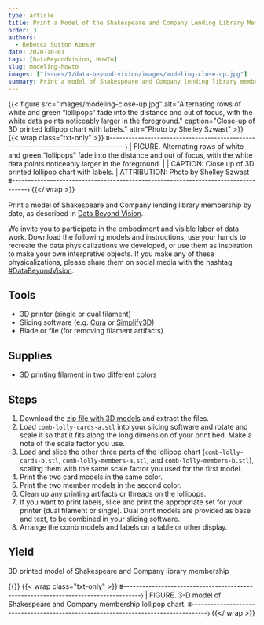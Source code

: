 ```yaml
---
type: article
title: Print a Model of the Shakespeare and Company Lending Library Membership
order: 3
authors:
  - Rebecca Sutton Koeser
date: 2020-10-01
tags: [DataBeyondVision, HowTo]
slug: modeling-howto
images: ["issues/1/data-beyond-vision/images/modeling-close-up.jpg"]
summary: Print a model of Shakespeare and Company lending library membership by date, as described in "Data Beyond Vision"
---
```


{{< figure src="images/modeling-close-up.jpg" alt="Alternating rows of white and green “lollipops” fade into the distance and out of focus, with the white data points noticeably larger in the foreground." caption="Close-up of 3D printed lollipop chart with labels." attr="Photo by Shelley Szwast" >}}
{{< wrap class="txt-only" >}}
⩩-----------------------------------------------------------------------------------⟩
| FIGURE. Alternating rows of white and green “lollipops” fade into the distance and out of focus, with the white data points noticeably larger in the foreground.
|
| CAPTION: Close up of 3D printed lollipop chart with labels.
| ATTRIBUTION: Photo by Shelley Szwast
⩩-----------------------------------------------------------------------------------⟩
{{</ wrap >}}

Print a model of Shakespeare and Company lending library membership by date, as described in [Data Beyond Vision](https://startwords.cdh.princeton.edu/issues/1/data-beyond-vision).

We invite you to participate in the embodiment and visible labor of data work. Download the following models and instructions, use your hands to recreate the data physicalizations we developed, or use them as inspiration to make your own interpretive objects. If you make any of these physicalizations, please share them on social media with the hashtag [#DataBeyondVision](https://twitter.com/search?q=(%23DataBeyondVision)).

## Tools
- 3D printer (single or dual filament)
- Slicing software (e.g. [Cura](https://ultimaker.com/software/ultimaker-cura) or [Simplify3D](https://www.simplify3d.com/))
- Blade or file (for removing filament artifacts)
## Supplies
- 3D printing filament in two different colors
## Steps
1. Download the [zip file with 3D models](DataBeyondVision-lollipop-members-3Dprint.zip) and extract the files.
2. Load `comb-lolly-cards-a.stl` into your slicing software and rotate and scale it so that it fits along the long dimension of your print bed. Make a note of the scale factor you use.
3. Load and slice the other three parts of the lollipop chart (`comb-lolly-cards-b.stl`, `comb-lolly-members-a.stl`, and `comb-lolly-members-b.stl`), scaling them with the same scale factor you used for the first model.
4. Print the two card models in the same color.
5. Print the two member models in the second color.
6. Clean up any printing artifacts or threads on the lollipops.
7. If you want to print labels, slice and print the appropriate set for your printer (dual filament or single). Dual print models are provided as base and text, to be combined in your slicing software.
8. Arrange the comb models and labels on a table or other display.

## Yield

3D printed model of Shakespeare and Company library membership

{{<sketchfab id="89985d66f7244d87b7edbe5fd6266f0d" alt="3-D model of Shakespeare and Company membership lollipop chart." pdf-img="images/modeling-3d-alt.jpg" pdf-alt="3D printed object and accompanying 3D printed labels laid out on a table; this side view shows labels for the years, 1919–1942.">}}
{{< wrap class="txt-only" >}}
⩩-----------------------------------------------------------------------------------⟩
| FIGURE. 3-D model of Shakespeare and Company membership lollipop chart.
⩩-----------------------------------------------------------------------------------⟩
{{</ wrap >}}
